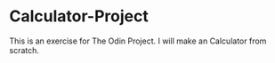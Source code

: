 # Calculator-Project

This is an exercise for The Odin Project. I will make an Calculator from scratch.
